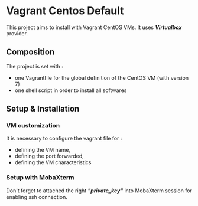 # Vagrant Centos Default

This project aims to install with Vagrant CentOS VMs. It uses _**Virtualbox**_ provider.

## Composition
The project is set with :
  - one Vagrantfile for the global definition of the CentOS VM (with version 7)
  - one shell script in order to install all softwares

## Setup & Installation
### VM customization
It is necessary to configure the vagrant file for :
- defining the VM name,
- defining the port forwarded,
- defining the VM characteristics

### Setup with MobaXterm
Don't forget to attached the right **_"private_key"_** into MobaXterm session for enabling ssh connection.